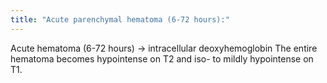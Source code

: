 ```yaml
---
title: "Acute parenchymal hematoma (6-72 hours):"
---
```

Acute hematoma (6-72 hours) &#8594; intracellular deoxyhemoglobin
The entire hematoma becomes hypointense on T2 and iso- to mildly hypointense on T1.

